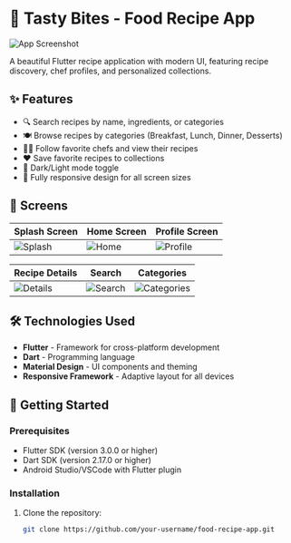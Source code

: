 # 🍳 Tasty Bites - Food Recipe App

![App Screenshot](assets/screenshots/app_preview.png) <!-- Add your screenshot path -->

A beautiful Flutter recipe application with modern UI, featuring recipe discovery, chef profiles, and personalized collections.

## ✨ Features

- 🔍 Search recipes by name, ingredients, or categories
- 🍽️ Browse recipes by categories (Breakfast, Lunch, Dinner, Desserts)
- 👨‍🍳 Follow favorite chefs and view their recipes
- ❤️ Save favorite recipes to collections
- 🌙 Dark/Light mode toggle
- 📱 Fully responsive design for all screen sizes

## 📱 Screens

| Splash Screen | Home Screen | Profile Screen |
|--------------|-------------|----------------|
| ![Splash](assets/screenshots/splash.png) | ![Home](assets/screenshots/home.png) | ![Profile](assets/screenshots/profile.png) |

| Recipe Details | Search | Categories |
|---------------|--------|------------|
| ![Details](assets/screenshots/details.png) | ![Search](assets/screenshots/search.png) | ![Categories](assets/screenshots/categories.png) |

## 🛠️ Technologies Used

- **Flutter** - Framework for cross-platform development
- **Dart** - Programming language
- **Material Design** - UI components and theming
- **Responsive Framework** - Adaptive layout for all devices

## 🚀 Getting Started

### Prerequisites

- Flutter SDK (version 3.0.0 or higher)
- Dart SDK (version 2.17.0 or higher)
- Android Studio/VSCode with Flutter plugin

### Installation

1. Clone the repository:
   ```bash
   git clone https://github.com/your-username/food-recipe-app.git
